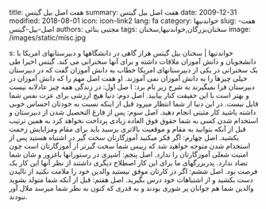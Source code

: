 title: هفت اصل بیل گیتس
summary: هفت اصل بیل گیتس
date: 2009-12-31
modified: 2018-08-01
icon:  icon-link2
lang: fa
category: خواندنیها
slug: هفت-اصل-بیل-گیتس
authors: مجتبی بنائی
tags: سخنان‌بزرگان,خواندنیها,سخنان
image: /images/static/misc.jpg

s: خواندنیها | سخنان بیل گیتس هراز گاهی در دانشگاهها و دبیرستانهای امریکا با دانشجویان و دانش آموزان ملاقات داشته و برای آنها سخنرانی می کند. گیتس اخیرا طی یک سخنرانی در یکی از دبیرستانهای امریکا خطاب به دانش آموزان گفت که در دبیرستان خیلی چیزها را به دانش آموزان نمی آموزند.  او هفت اصل مهم را که دانش آموزان در دبیرستان فرا نمیگیرند به شرح زیر نام برد:   ا صل اول:  در زندگی همه چیز عادلانه نیست و بهتر است با این حقیقت کنار بیایید.  اصل دوم: دنیا هیچ ارزشی برای عزت نفس شما قایل نیست. در این دنیا از شما انتظار میرود قبل از اینکه نسبت به خودتان احساس خوبی داشته باشید کار مثبتی انجام دهید.  اصل سوم: پس از فارغ التحصیل شدن از دبیرستان و استخدام شدن کسی به شما حقوق فوق العاده زیادی پرداخت نخواهد کرد به همین ترتیب قبل از آنکه بتوانید به مقام و موقعیت بالاتری برسید باید برای مقام ومزایایش زحمت بکشید.  اصل چهارم: اگر فکر میکنید آموزگارتان سخت گیر در اشتباه هستید پس از استخدام شدن متوجه خواهید شد که رییس شما سخت گیرتر از آموزگارتان است چون امنیت شغلی آموزگارتان را ندارد.  اصل پنجم: آشپزی در رستورانها باغرور و شان شما تضاد ندارد. پدربزرگهای ما برای این کار اصطلاح دیگری داشتند از نظر آنها این کار یک فرصت بود.  اصل ششم: اگر در کارتان موفق نیستید والدین خود را ملامت نکنید از نالیدن دست بکشید و از اشتباهات خود درس بگیرید.  اصل هفتم: قبل از آنکه شما متولد بشوید والدین شما هم جوانان پر شوری بودند و به قدری که کنون به نظر شما میرسد ملال آور نبودند.